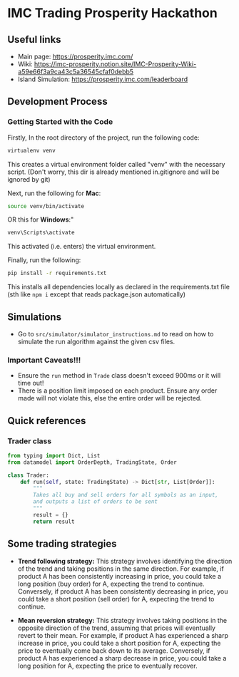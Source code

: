 # IMC Trading Prosperity Hackathon

## Useful links
- Main page: https://prosperity.imc.com/
- Wiki: https://imc-prosperity.notion.site/IMC-Prosperity-Wiki-a59e66f3a9ca43c5a36545cfaf0debb5
- Island Simulation: https://prosperity.imc.com/leaderboard

## Development Process
### Getting Started with the Code

Firstly, In the root directory of the project, run the following code:   
```bash
virtualenv venv
```
This creates a virtual environment folder called "venv" with the necessary script. (Don't worry, this dir is already mentioned in.gitignore and will be ignored by git)

Next, run the following for **Mac**:
```bash
source venv/bin/activate
```
OR this for **Windows**:"
```bash
venv\Scripts\activate
```
This activated (i.e. enters) the virtual environment.

Finally, run the following:
```bash
pip install -r requirements.txt
```
This installs all dependencies locally as declared in the requirements.txt file (sth like `npm i` except that reads package.json automatically)

## Simulations
- Go to `src/simulator/simulator_instructions.md` to read on how to simulate the run algorithm against the given csv files.

### Important Caveats!!!
- Ensure the `run` method in `Trade` class doesn't exceed 900ms or it will time out!
- There is a position limit imposed on each product. Ensure any order made will not violate this, else the entire order will be rejected.

## Quick references
### Trader class
```py
from typing import Dict, List
from datamodel import OrderDepth, TradingState, Order

class Trader:
    def run(self, state: TradingState) -> Dict[str, List[Order]]:
		"""
		Takes all buy and sell orders for all symbols as an input,
		and outputs a list of orders to be sent
		"""
        result = {}
        return result
```

## Some trading strategies
- **Trend following strategy:** This strategy involves identifying the direction of the trend and taking positions in the same direction. For example, if product A has been consistently increasing in price, you could take a long position (buy order) for A, expecting the trend to continue. Conversely, if product A has been consistently decreasing in price, you could take a short position (sell order) for A, expecting the trend to continue.

- **Mean reversion strategy:** This strategy involves taking positions in the opposite direction of the trend, assuming that prices will eventually revert to their mean. For example, if product A has experienced a sharp increase in price, you could take a short position for A, expecting the price to eventually come back down to its average. Conversely, if product A has experienced a sharp decrease in price, you could take a long position for A, expecting the price to eventually recover.
